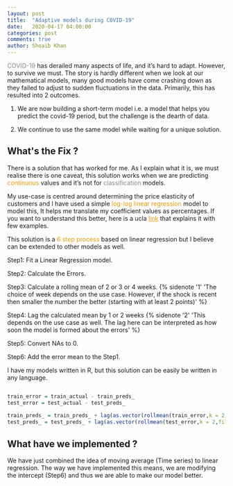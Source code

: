 ```yaml
---
layout: post
title:  "Adaptive models during COVID-19"
date:   2020-04-17 04:00:00
categories: post
comments: true
author: Shoaib Khan
---
```


<span style="color:#868686;">COVID-19</span> has derailed many aspects of life, and it’s hard to adapt. However, to survive we must. The story is hardly different when we look at our mathematical models, many good models have come crashing down as they failed to adjust to sudden fluctuations in the data. Primarily, this has resulted into 2 outcomes.
<!--more-->

1) We are now building a short-term model i.e. a model that helps you predict the covid-19 period, but the challenge is the dearth of data.

2) We continue to use the same model while waiting for a unique solution.

## What's the Fix ?

There is a solution that has worked for me. As I explain what it is, we must realise there is one caveat, this solution works when we are predicting <span style="color:#ea9808;">continuous</span> values and it’s not for <span style="color:#868686;">classification</span> models.

My use-case is centred around determining the price elasticity of customers and I have used a simple <span style="color:#ea9808;">log-log linear regression</span> model to model this, It helps me translate my coefficient values as percentages. If you want to understand this better, here is a ucla <A  style="color:#ea9808;" href = "https://stats.idre.ucla.edu/other/mult-pkg/faq/general/faqhow-do-i-interpret-a-regression-model-when-some-variables-are-log-transformed/">link</A> that explains it with few examples.

This solution is a <span style="color:#ea9808;"> 6 step process</span> based on linear regression but I believe can be extended to other models as well.

Step1: Fit a Linear Regression model.

Step2: Calculate the Errors.

Step3: Calculate a rolling mean of 2 or 3 or 4 weeks. {% sidenote '1' 'The choice of week depends on the use case. However, if the shock is recent then smaller the number the better (starting with at least 2 points)' %}

Step4: Lag the calculated mean by 1 or 2 weeks {% sidenote '2' 'This depends on the use case as well. The lag here can be interpreted as how soon the model is formed about the errors' %}

Step5: Convert NAs to 0.

Step6: Add the error mean to the Step1.

I have my models written in R, but this solution can be easily be written in any language.

``` r

train_error = train_actual - train_preds_
test_error = test_actual - test_preds_
  
train_preds_ = train_preds_ + lag(as.vector(rollmean(train_error,k = 2,fill = FALSE,align = 'right')),default = 0)
test_preds_ = test_preds_ + lag(as.vector(rollmean(test_error,k = 2,fill = FALSE,align = 'right')),default = 0)\
```

## What have we implemented ?

We have just combined the idea of moving average (Time series) to linear regression.
The way we have implemented this means, we are modifying the intercept (Step6) and thus we are able to make our model better.




